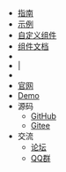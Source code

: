* [指南]()
* [示例](examples/custom-login.md)
* [自定义组件](custom-components/iconify.md)
* [组件文档](https://aisuda.bce.baidu.com/amis/zh-CN/components/page)
*
* |
*
* [官网](https://owladmin.com)
* [Demo](http://demo.owladmin.com)
* 源码
    * [GitHub](https://github.com/slowlyo/owl-admin)
    * [Gitee](https://gitee.com/slowlyo/owl-admin)
* 交流
    * [论坛](https://github.com/slowlyo/owl-admin/discussions)
    * [QQ群](https://jq.qq.com/?_wv=1027&k=5La4Ir6c)

